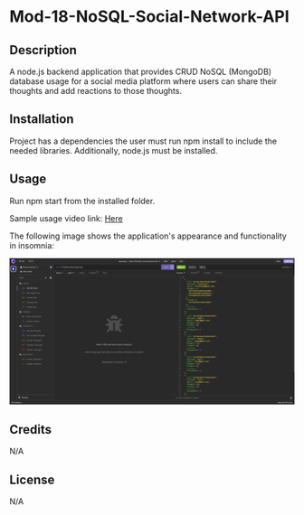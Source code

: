 # Mod-18-NoSQL-Social-Network-API

## Description

A node.js backend application that provides CRUD NoSQL (MongoDB) database usage for a social media platform where users can share their thoughts and add reactions to those thoughts.


## Installation

Project has a dependencies the user must run npm install to include the needed libraries.  Additionally, node.js must be installed.

## Usage

Run npm start from the installed folder. 

Sample usage video link: [Here](https://youtu.be/KcldjjN5gdk)

The following image shows the application's appearance and functionality in insomnia:

![insominia view.](./assets/mod-18-screenshot.png)

## Credits

N/A

## License

N/A
